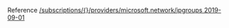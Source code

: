 Reference [/subscriptions/{}/providers/microsoft.network/ipgroups 2019-09-01](/Resources/mgmt-plane/L3N1YnNjcmlwdGlvbnMve30vcHJvdmlkZXJzL21pY3Jvc29mdC5uZXR3b3JrL2lwZ3JvdXBz/2019-09-01.xml)
